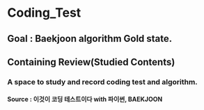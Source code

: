 # Coding_Test 
## Goal : Baekjoon algorithm Gold state. 
## Containing Review(Studied Contents)
### A space to study and record coding test and algorithm.
#### Source : 이것이 코딩 테스트이다 with 파이썬, BAEKJOON

